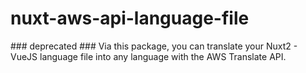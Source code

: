 # nuxt-aws-api-language-file
### deprecated ###
Via this package, you can translate your Nuxt2 - VueJS language file into any language with the AWS Translate API.
